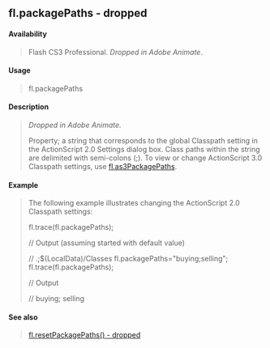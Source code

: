 ## fl.packagePaths - dropped

#### Availability

> Flash CS3 Professional. *Dropped in Adobe Animate*.

#### Usage

> fl.packagePaths

#### Description

> *Dropped in Adobe Animate.*
>
> Property; a string that corresponds to the global Classpath setting in the ActionScript 2.0 Settings dialog box. Class paths within the string are delimited with semi-colons (;). To view or change ActionScript 3.0 Classpath settings, use [fl.as3PackagePaths](#_bookmark452).

#### Example

> The following example illustrates changing the ActionScript 2.0 Classpath settings:
>
> fl.trace(fl.packagePaths);
>
> // Output (assuming started with default value)
>
> // .;$(LocalData)/Classes fl.packagePaths="buying;selling"; fl.trace(fl.packagePaths);
>
> // Output
>
> // buying; selling

#### See also

> [fl.resetPackagePaths() - dropped](#_bookmark526)
